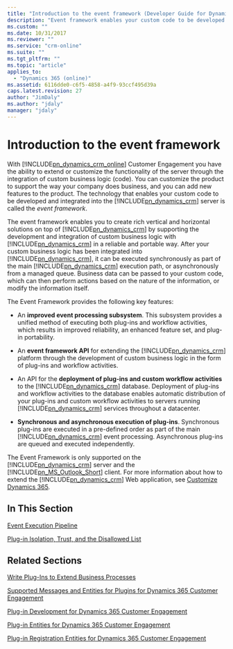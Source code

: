 ```yaml
---
title: "Introduction to the event framework (Developer Guide for Dynamics 365 Customer Engagement) | MicrosoftDocs"
description: "Event framework enables your custom code to be developed and integrated into Dynamics 365 server"
ms.custom: ""
ms.date: 10/31/2017
ms.reviewer: ""
ms.service: "crm-online"
ms.suite: ""
ms.tgt_pltfrm: ""
ms.topic: "article"
applies_to: 
  - "Dynamics 365 (online)"
ms.assetid: 6116dde0-c6f5-4858-a4f9-93ccf495d39a
caps.latest.revision: 27
author: "JimDaly"
ms.author: "jdaly"
manager: "jdaly"
---
```

# Introduction to the event framework
With [!INCLUDE[pn_dynamics_crm_online](../includes/pn-dynamics-crm-online.md)] Customer Engagement you have the ability to extend or customize the functionality of the server through the integration of custom business logic (code). You can customize the product to support the way your company does business, and you can add new features to the product. The technology that enables your custom code to be developed and integrated into the [!INCLUDE[pn_dynamics_crm](../includes/pn-dynamics-crm.md)] server is called the *event framework*.  
  
 The event framework enables you to create rich vertical and horizontal solutions on top of [!INCLUDE[pn_dynamics_crm](../includes/pn-dynamics-crm.md)] by supporting the development and integration of custom business logic with [!INCLUDE[pn_dynamics_crm](../includes/pn-dynamics-crm.md)] in a reliable and portable way. After your custom business logic has been integrated into [!INCLUDE[pn_dynamics_crm](../includes/pn-dynamics-crm.md)], it can be executed synchronously as part of the main [!INCLUDE[pn_dynamics_crm](../includes/pn-dynamics-crm.md)] execution path, or asynchronously from a managed queue. Business data can be passed to your custom code, which can then perform actions based on the nature of the information, or modify the information itself.  
  
 The Event Framework provides the following key features:  
  
-   An **improved event processing subsystem**. This subsystem provides a unified method of executing both plug-ins and workflow activities, which results in improved reliability, an enhanced feature set, and plug-in portability.  
  
-   An **event framework API** for extending the [!INCLUDE[pn_dynamics_crm](../includes/pn-dynamics-crm.md)] platform through the development of custom business logic in the form of plug-ins and workflow activities.  
  
-   An API for the **deployment of plug-ins and custom workflow activities** to the [!INCLUDE[pn_dynamics_crm](../includes/pn-dynamics-crm.md)] database. Deployment of plug-ins and workflow activities to the database enables automatic distribution of your plug-ins and custom workflow activities to servers running [!INCLUDE[pn_dynamics_crm](../includes/pn-dynamics-crm.md)] services throughout a datacenter.  
  
- **Synchronous and asynchronous execution of plug-ins**. Synchronous plug-ins are executed in a pre-defined order as part of the main [!INCLUDE[pn_dynamics_crm](../includes/pn-dynamics-crm.md)] event processing. Asynchronous plug-ins are queued and executed independently.  
  
 The Event Framework is only supported on the [!INCLUDE[pn_dynamics_crm](../includes/pn-dynamics-crm.md)] server and the [!INCLUDE[pn_MS_Outlook_Short](../includes/pn-ms-outlook-short.md)] client. For more information about how to extend the [!INCLUDE[pn_dynamics_crm](../includes/pn-dynamics-crm.md)] Web application, see [Customize Dynamics 365](customize-dev/customize-applications.md).  
  
## In This Section  
 [Event Execution Pipeline](event-execution-pipeline.md)  
  
 [Plug-in Isolation, Trust, and the Disallowed List](plugin-isolation-trusts-statistics.md)  
  
## Related Sections  
 [Write Plug-Ins to Extend Business Processes](write-plugin-extend-business-processes.md)  
  
 [Supported Messages and Entities for Plugins for Dynamics 365 Customer Engagement](supported-messages-entities-plugin.md)  
  
 [Plug-in Development for Dynamics 365 Customer Engagement](plugin-development.md)  
  
 [Plug-in Entities for Dynamics 365 Customer Engagement](plug-in-entities.md)  
  
 [Plug-in Registration Entities for Dynamics 365 Customer Engagement](plug-in-registration-entities.md)
